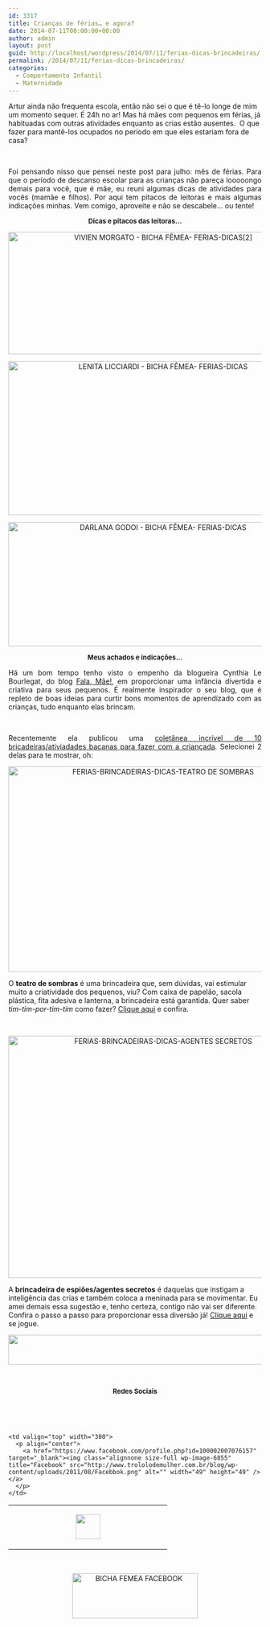 ```yaml
---
id: 3317
title: Crianças de férias… e agora?
date: 2014-07-11T00:00:00+00:00
author: admin
layout: post
guid: http://localhost/wordpress/2014/07/11/ferias-dicas-brincadeiras/
permalink: /2014/07/11/ferias-dicas-brincadeiras/
categories:
  - Comportamento Infantil
  - Maternidade
---
```

Artur ainda não frequenta escola, então não sei o que é tê-lo longe de mim um momento sequer. É 24h no ar! Mas há mães com pequenos em férias, já habituadas com outras atividades enquanto as crias estão ausentes.  O que fazer para mantê-los ocupados no período em que eles estariam fora de casa?

&nbsp;

<p align="justify">
  Foi pensando nisso que pensei neste post para julho: mês de férias. Para que o período de descanso escolar para as crianças não pareça looooongo demais para você, que é mãe, eu reuni algumas dicas de atividades para vocês (mamãe e filhos). Por aqui tem pitacos de leitoras e mais algumas indicações minhas. Vem comigo, aproveite e não se descabele… ou tente!
</p>

<!--more-->

<p align="center">
  <strong><span style="font-size: small;">Dicas e pitacos das leitoras…</span></strong>
</p>

<p align="center">
  <a href="http://www.trololodemulher.com.br/blog/wp-content/uploads/2014/06/VIVIEN-MORGATO-BICHA-FÊMEA-FERIAS-DICAS2.png"><img class="alignnone size-full wp-image-10181" src="http://www.trololodemulher.com.br/blog/wp-content/uploads/2014/06/VIVIEN-MORGATO-BICHA-FÊMEA-FERIAS-DICAS2.png" alt="VIVIEN MORGATO - BICHA FÊMEA- FERIAS-DICAS[2]" width="600" height="243" /></a>
</p>

<p align="center">
  <a href="http://www.trololodemulher.com.br/blog/wp-content/uploads/2014/06/LENITA-LICCIARDI-BICHA-FÊMEA-FERIAS-DICAS.png"><img class="alignnone size-full wp-image-10180" src="http://www.trololodemulher.com.br/blog/wp-content/uploads/2014/06/LENITA-LICCIARDI-BICHA-FÊMEA-FERIAS-DICAS.png" alt="LENITA LICCIARDI - BICHA FÊMEA- FERIAS-DICAS" width="600" height="306" /></a>
</p>

<p align="center">
  <a href="http://www.trololodemulher.com.br/blog/wp-content/uploads/2014/06/DARLANA-GODOI-BICHA-FÊMEA-FERIAS-DICAS.png"><img class="alignnone size-full wp-image-10175" src="http://www.trololodemulher.com.br/blog/wp-content/uploads/2014/06/DARLANA-GODOI-BICHA-FÊMEA-FERIAS-DICAS.png" alt="DARLANA GODOI - BICHA FÊMEA- FERIAS-DICAS" width="600" height="247" /></a>
</p>

<p align="center">
  <strong><span style="font-size: small;">Meus achados e indicações…</span></strong>
</p>

<p style="text-align: justify;">
  Há um bom tempo tenho visto o empenho da blogueira Cynthia Le Bourlegat, do blog <a href="http://www.falamae.com/" target="_blank">Fala, Mãe!</a>, em proporcionar uma infância divertida e criativa para seus pequenos. É realmente inspirador o seu blog, que é repleto de boas ideias para curtir bons momentos de aprendizado com as crianças, tudo enquanto elas brincam.
</p>

&nbsp;

<p align="justify">
  Recentemente ela publicou uma <a href="http://www.falamae.com/2014/06/coletanea-de-ferias-10.html" target="_blank">coletânea incrível de 10 bricadeiras/ativiadades bacanas para fazer com a criançada</a>. Selecionei 2 delas para te mostrar, oh:
</p>

<p align="center">
  <a href="http://www.trololodemulher.com.br/blog/wp-content/uploads/2014/06/FERIAS-BRINCADEIRAS-DICAS-TEATRO-DE-SOMBRAS.jpg"><img class="alignnone size-full wp-image-10179" src="http://www.trololodemulher.com.br/blog/wp-content/uploads/2014/06/FERIAS-BRINCADEIRAS-DICAS-TEATRO-DE-SOMBRAS.jpg" alt="FERIAS-BRINCADEIRAS-DICAS-TEATRO DE SOMBRAS" width="600" height="409" /></a>
</p>

O **teatro de sombras** é uma brincadeira que, sem dúvidas, vai estimular muito a criatividade dos pequenos, viu? Com caixa de papelão, sacola plástica, fita adesiva e lanterna, a brincadeira está garantida. Quer saber _tim-tim-por-tim-tim_ como fazer? <a href="http://www.falamae.com/2014/06/teatro-de-sombras.html" target="_blank">Clique aqui</a> e confira.

&nbsp;

<p align="center">
  <a href="http://www.trololodemulher.com.br/blog/wp-content/uploads/2014/06/FERIAS-BRINCADEIRAS-DICAS-AGENTES-SECRETOS.jpg"><img class="alignnone size-full wp-image-10176" src="http://www.trololodemulher.com.br/blog/wp-content/uploads/2014/06/FERIAS-BRINCADEIRAS-DICAS-AGENTES-SECRETOS.jpg" alt="FERIAS-BRINCADEIRAS-DICAS-AGENTES SECRETOS" width="600" height="482" /></a>
</p>

A **brincadeira de espiões/agentes secretos** é daquelas que instigam a inteligência das crias e também coloca a meninada para se movimentar. Eu amei demais essa sugestão e, tenho certeza, contigo não vai ser diferente. Confira o passo a passo para proporcionar essa diversão já! <a href="http://www.falamae.com/2014/01/brincando-de-espioesagente-secreto.html" target="_blank">Clique aqui</a> e se jogue.

<p align="center">
  <a href="http://feedburner.google.com/fb/a/mailverify?uri=blogbichafemea&loc=pt_BR" target="_blank"><img class="alignnone size-full wp-image-8451" title="Assine o Bicha Fêmea grátis!" src="http://www.trololodemulher.com.br/blog/wp-content/uploads/2012/01/rodapé.png" alt="" width="600" height="59" /></a>
</p>

&nbsp;

<p align="center">
  <strong><span style="font-size: small;">Redes Sociais</span></strong>
</p>

&nbsp;

&nbsp;

<table border="0" width="600" cellspacing="0" cellpadding="2">
  <tr>
    <td valign="top" width="300">
      <p align="center">
        <a href="https://twitter.com/#%21/bichafemea" target="_blank"><img class="alignnone size-full wp-image-6857" title="Twitter" src="http://www.trololodemulher.com.br/blog/wp-content/uploads/2011/08/Twitter.png" alt="" width="49" height="49" /></a>
      </p>
    </td>
    
    <td valign="top" width="300">
      <p align="center">
        <a href="https://www.facebook.com/profile.php?id=100002007076157" target="_blank"><img class="alignnone size-full wp-image-6855" title="Facebook" src="http://www.trololodemulher.com.br/blog/wp-content/uploads/2011/08/Facebbok.png" alt="" width="49" height="49" /></a>
      </p>
    </td>
  </tr>
</table>

&nbsp;

<p style="text-align: center;">
  <a href="https://www.facebook.com/bichafemea" target="_blank"><img class="alignnone size-full wp-image-9849" src="http://www.trololodemulher.com.br/blog/wp-content/uploads/2014/01/BICHA-FEMEA-FACEBOOK1.png" alt="BICHA FEMEA FACEBOOK" width="250" height="90" /></a>
</p>